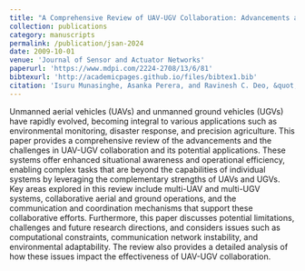 ```yaml
---
title: "A Comprehensive Review of UAV-UGV Collaboration: Advancements and Challenges"
collection: publications
category: manuscripts
permalink: /publication/jsan-2024
date: 2009-10-01
venue: 'Journal of Sensor and Actuator Networks'
paperurl: 'https://www.mdpi.com/2224-2708/13/6/81'
bibtexurl: 'http://academicpages.github.io/files/bibtex1.bib'
citation: 'Isuru Munasinghe, Asanka Perera, and Ravinesh C. Deo, &quot;A Comprehensive Review of UAV-UGV Collaboration: Advancements and Challenges&quot, Journal of Sensor and Actuator Networks, vol. 13, no. 6, p. 81, 2024. https://doi.org/10.3390/jsan13060081'
---
```

Unmanned aerial vehicles (UAVs) and unmanned ground vehicles (UGVs) have rapidly evolved, becoming integral to various applications such as environmental monitoring, disaster response, and precision agriculture. This paper provides a comprehensive review of the advancements and the challenges in UAV-UGV collaboration and its potential applications. These systems offer enhanced situational awareness and operational efficiency, enabling complex tasks that are beyond the capabilities of individual systems by leveraging the complementary strengths of UAVs and UGVs. Key areas explored in this review include multi-UAV and multi-UGV systems, collaborative aerial and ground operations, and the communication and coordination mechanisms that support these collaborative efforts. Furthermore, this paper discusses potential limitations, challenges and future research directions, and considers issues such as computational constraints, communication network instability, and environmental adaptability. The review also provides a detailed analysis of how these issues impact the effectiveness of UAV-UGV collaboration.
